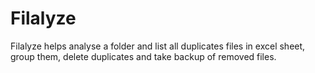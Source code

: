 # Filalyze
Filalyze helps analyse a folder and list all duplicates files in excel sheet, group them, delete duplicates and take backup of removed files.
